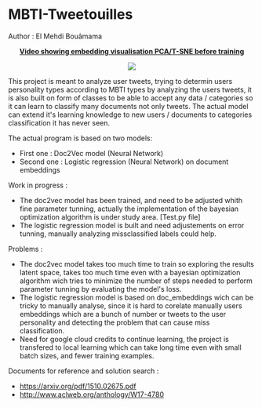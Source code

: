 # MBTI-Tweetouilles

Author : El Mehdi Bouâmama

<p align="center"><u><b>Video showing embedding visualisation PCA/T-SNE before training</b></u></p>
<p align="center"><a href="https://youtu.be/sKwr3i8fq6g"><img src ="https://img.youtube.com/vi/sKwr3i8fq6g/0.jpg" /></a></p>

This project is meant to analyze user tweets, trying to determin users personality types according to MBTI types by analyzing the users tweets, it is also built on form of classes to be able to accept any data / categories so it can learn to classify many documents not only tweets.
The actual model can extend it's learning knowledge to new users / documents to categories classification it has never seen.

The actual program is based on two models:
- First one : Doc2Vec model (Neural Network)
- Second one : Logistic regression (Neural Network) on document embeddings

Work in progress :

- The doc2vec model has been trained, and need to be adjusted whith fine parameter tunning, actually the implementation of the bayesian optimization algorithm is under study area. [Test.py file]
- The logistic regression model is built and need adjustements on error tunning, manually analyzing missclassified labels could help.

Problems :

- The doc2vec model takes too much time to train so exploring the results latent space, takes too much time even with a bayesian optimization algorithm wich tries to minimize the number of steps needed to perform parameter tunning by evaluating the model's loss.
- The logistic regression model is based on doc_embeddings wich can be tricky to manually analyse, since it is hard to corelate manually users embeddings which are a bunch of number or tweets to the user personality and detecting the problem that can cause miss classification.
- Need for google cloud credits to continue learning, the project is transfered to local learning which can take long time even with small batch sizes, and fewer training examples.

Documents for reference and solution search :

- https://arxiv.org/pdf/1510.02675.pdf
- http://www.aclweb.org/anthology/W17-4780
